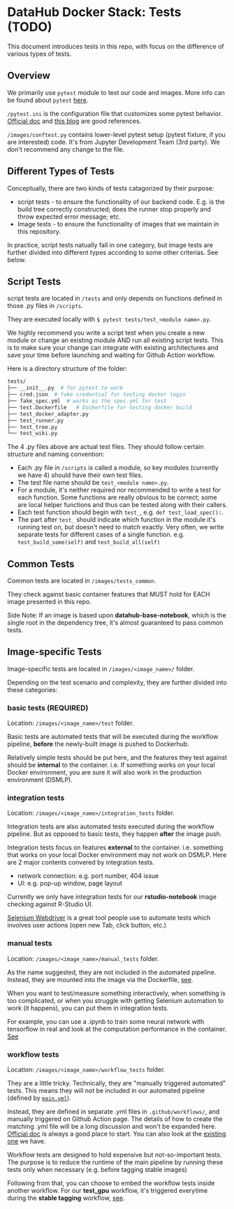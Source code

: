 # DataHub Docker Stack: Tests (TODO)

This document introduces tests in this repo, with focus on the difference of various types of tests.

## Overview

We primarily use `pytest` module to test our code and images. More info can be found about `pytest` [here](https://docs.pytest.org/en/latest/contents.html).

`/pytest.ini` is the configuration file that customizes some pytest behavior. [Official doc](https://docs.pytest.org/en/7.1.x/reference/customize.html) and [this blog](https://subscription.packtpub.com/book/web-development/9781789347562/2/ch02lvl1sec11/configuration-pytest-ini) are good references.

`/images/conftest.py` contains lower-level pytest setup (pytest fixture, if you are interested) code. It's from Jupyter Development Team (3rd party). We don't recommend any change to the file.

## Different Types of Tests

Conceptually, there are two kinds of tests catagorized by their purpose:

- script tests - to ensure the functionality of our backend code. E.g. is the build tree correctly constructed; does the runner stop properly and throw expected error message; etc.
- Image tests - to ensure the functionality of images that we maintain in this repository.

In practice, script tests natually fall in one category, but image tests are further divided into different types according to some other criterias. See below.

## Script Tests

script tests are located in `/tests` and only depends on functions defined in those .py files in `/scripts`.

They are executed locally with `$ pytest tests/test_<module name>.py`.

We highly recommend you write a script test when you create a new module or change an existing module AND run all existing script tests. This is to make sure your change can integrate with existing architectures and save your time before launching and waiting for Github Action workflow.

Here is a directory structure of the folder:

```bash
tests/
├── __init__.py  # for pytest to work
├── cred.json  # fake credential for testing docker login
├── fake_spec.yml  # works as the spec.yml for test
├── test.Dockerfile   # Dockerfile for testing docker build
├── test_docker_adapter.py
├── test_runner.py
├── test_tree.py
└── test_wiki.py
```

The 4 .py files above are actual test files. They should follow certain structure and naming convention:

- Each .py file in `/scripts` is called a module, so key modules (currently we have 4) should have their own test files.
- The test file name should be `test_<module name>.py`.
- For a module, it's neither required nor recommended to write a test for each function. Some functions are really obvious to be correct; some are local helper functions and thus can be tested along with their callers.
- Each test function should begin with `test_`, e.g. `def test_load_spec():`.
- The part after `test_` should indicate which function in the module it's running test on, but doesn't need to match exactly. Very often, we write separate tests for different cases of a single function. e.g. `test_build_some(self)` and `test_build_all(self)`

## Common Tests

Common tests are located in `/images/tests_common`.

They check against basic container features that MUST hold for EACH image presented in this repo.

Side Note: If an image is based upon **datahub-base-notebook**, which is the single root in the dependency tree, it's almost guaranteed to pass common tests.

## Image-specific Tests

Image-specific tests are located in `/images/<image_name>/` folder.

Depending on the test scenario and complexity, they are further divided into these categories:

### basic tests (REQUIRED)

Location: `/images/<image_name>/test` folder.

Basic tests are automated tests that will be executed during the workflow pipeline, **before** the newly-built image is pushed to Dockerhub.

Relatively simple tests should be put here, and the features they test against should be **internal** to the container. i.e. If something works on your local Docker environment, you are sure it will also work in the production environment (DSMLP).

### integration tests

Location: `/images/<image_name>/integration_tests` folder.

Integration tests are also automated tests executed during the workflow pipeline. But as opposed to basic tests, they happen **after** the image push.

Integration tests focus on features **external** to the container. i.e. something that works on your local Docker environment may not work on DSMLP. Here are 2 major contents convered by integration tests.

- network connection: e.g. port number, 404 issue
- UI: e.g. pop-up window, page layout

Currently we only have integration tests for our **rstudio-notebook** image checking against R-Studio UI.

[Selenium Webdriver](https://www.selenium.dev/documentation/webdriver/) is a great tool people use to automate tests which involves user actions (open new Tab, click button, etc.)

### manual tests

Location: `/images/<image_name>/manual_tests` folder.

As the name suggested, they are not included in the automated pipeline. Instead, they are mounted into the image via the Dockerfile, [see](/images/scipy-ml-notebook/Dockerfile#L29).

When you want to test/measure something interactively, when something is too complicated, or when you struggle with getting Selenium automation to work (it happens), you can put them in integration tests.

For example, you can use a .ipynb to train some neural network with tensorflow in real and look at the computation performance in the container. [See](/images/scipy-ml-notebook/manual_tests/tensorflow_mtest.ipynb)

### workflow tests

Location: `/images/<image_name>/workflow_tests` folder.

They are a little tricky. Technically, they are "manually triggered automated" tests. This means they will not be included in our automated pipeline (defined by [`main.yml`](/.github/workflows/main.yml)).

Instead, they are defined in separate .yml files in `.github/workflows/`, and manually triggered on Github Action page. The details of how to create the matching .yml file will be a long discussion and won't be expanded here. [Official doc](https://docs.github.com/en/actions/using-workflows/workflow-syntax-for-github-actions) is always a good place to start. You can also look at the [existing one](/.github/workflows/test_gpu.yml) we have.

Workflow tests are designed to hold expensive but not-so-important tests. The purpose is to reduce the runtime of the main pipeline by running these tests only when necessary (e.g. before tagging stable images)

Following from that, you can choose to embed the workflow tests inside another workflow. For our **test_gpu** workflow, it's triggered everytime during the **stable tagging** workflow, [see](/.github/workflows/tag.yml#L17).
